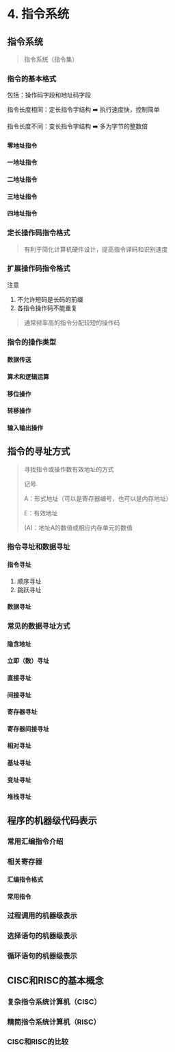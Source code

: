 # 4. 指令系统

## 指令系统

> 指令系统（指令集）

### 指令的基本格式

包括：操作码字段和地址码字段

指令长度相同：定长指令字结构 ➡️ 执行速度快，控制简单

指令长度不同：变长指令字结构 ➡️ 多为字节的整数倍

#### 零地址指令

#### 一地址指令

#### 二地址指令

#### 三地址指令

#### 四地址指令

### 定长操作码指令格式

> 有利于简化计算机硬件设计，提高指令译码和识别速度

### 扩展操作码指令格式

注意

1. 不允许短码是长码的前缀
2. 各指令操作码不能重复

> 通常频率高的指令分配较短的操作码

### 指令的操作类型

#### 数据传送

#### 算术和逻辑运算

#### 移位操作

#### 转移操作

#### 输入输出操作

## 指令的寻址方式

> 寻找指令或操作数有效地址的方式
>
> 记号
>
> A：形式地址（可以是寄存器编号，也可以是内存地址）
>
> E：有效地址
>
> (A)：地址A的数值或相应内存单元的数值

### 指令寻址和数据寻址

#### 指令寻址

1. 顺序寻址
2. 跳跃寻址

#### 数据寻址

### 常见的数据寻址方式

#### 隐含地址

#### 立即（数）寻址

#### 直接寻址

#### 间接寻址

#### 寄存器寻址

#### 寄存器间接寻址

#### 相对寻址

#### 基址寻址

#### 变址寻址

#### 堆栈寻址

## 程序的机器级代码表示

### 常用汇编指令介绍

### 相关寄存器

#### 汇编指令格式

#### 常用指令

### 过程调用的机器级表示

### 选择语句的机器级表示

### 循环语句的机器级表示

## CISC和RISC的基本概念

### 复杂指令系统计算机（CISC）

### 精简指令系统计算机（RISC）

### CISC和RISC的比较
